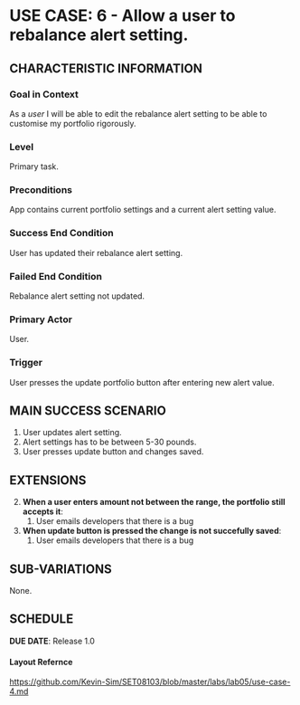 # USE CASE: 6 - Allow a user to rebalance alert setting.

## CHARACTERISTIC INFORMATION

### Goal in Context

As a *user* I will be able to edit the rebalance alert setting to be able to customise my portfolio rigorously.

### Level

Primary task.

### Preconditions

App contains current portfolio settings and a current alert setting value.

### Success End Condition

User has updated their rebalance alert setting.

### Failed End Condition

Rebalance alert setting not updated.

### Primary Actor

User.

### Trigger

User presses the update portfolio button after entering new alert value.

## MAIN SUCCESS SCENARIO

1. User updates alert setting.
2. Alert settings has to be between 5-30 pounds.
3. User presses update button and changes saved.

## EXTENSIONS

2. **When a user enters amount not between the range, the portfolio still accepts it**:
    1. User emails developers that there is a bug
3. **When update button is pressed the change is not succefully saved**:
    1. User emails developers that there is a bug
    
## SUB-VARIATIONS

None.

## SCHEDULE

**DUE DATE**: Release 1.0

#### Layout Refernce
https://github.com/Kevin-Sim/SET08103/blob/master/labs/lab05/use-case-4.md